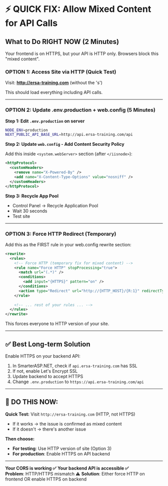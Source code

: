 # ⚡ QUICK FIX: Allow Mixed Content for API Calls

## What to Do RIGHT NOW (2 Minutes)

Your frontend is on HTTPS, but your API is HTTP only. Browsers block this "mixed content".

### OPTION 1: Access Site via HTTP (Quick Test)

Visit: **http://ersa-training.com** (without the 's')

This should load everything including API calls.

---

### OPTION 2: Update .env.production + web.config (5 Minutes)

**Step 1: Edit `.env.production` on server**
```bash
NODE_ENV=production
NEXT_PUBLIC_API_BASE_URL=http://api.ersa-training.com/api
```

**Step 2: Update `web.config` - Add Content Security Policy**

Add this inside `<system.webServer>` section (after `</iisnode>`):

```xml
<httpProtocol>
  <customHeaders>
    <remove name="X-Powered-By" />
    <add name="X-Content-Type-Options" value="nosniff" />
  </customHeaders>
</httpProtocol>
```

**Step 3: Recycle App Pool**
- Control Panel → Recycle Application Pool
- Wait 30 seconds
- Test site

---

### OPTION 3: Force HTTP Redirect (Temporary)

Add this as the FIRST rule in your web.config rewrite section:

```xml
<rewrite>
  <rules>
    <!-- Force HTTP (temporary fix for mixed content) -->
    <rule name="Force HTTP" stopProcessing="true">
      <match url="(.*)" />
      <conditions>
        <add input="{HTTPS}" pattern="on" />
      </conditions>
      <action type="Redirect" url="http://{HTTP_HOST}/{R:1}" redirectType="Temporary" />
    </rule>
    
    <!-- ... rest of your rules ... -->
  </rules>
</rewrite>
```

This forces everyone to HTTP version of your site.

---

## ✅ Best Long-term Solution

Enable HTTPS on your backend API:

1. In SmarterASP.NET, check if `api.ersa-training.com` has SSL
2. If not, enable Let's Encrypt SSL
3. Update backend to accept HTTPS
4. Change `.env.production` to `https://api.ersa-training.com/api`

---

## 🚀 DO THIS NOW:

**Quick Test:**
Visit `http://ersa-training.com` (HTTP, not HTTPS)
- If it works → the issue is confirmed as mixed content
- If it doesn't → there's another issue

**Then choose:**
- **For testing**: Use HTTP version of site (Option 3)
- **For production**: Enable HTTPS on API backend

---

**Your CORS is working ✅**
**Your backend API is accessible ✅**  
**Problem**: HTTP/HTTPS mismatch ⚠️
**Solution**: Either force HTTP on frontend OR enable HTTPS on backend

